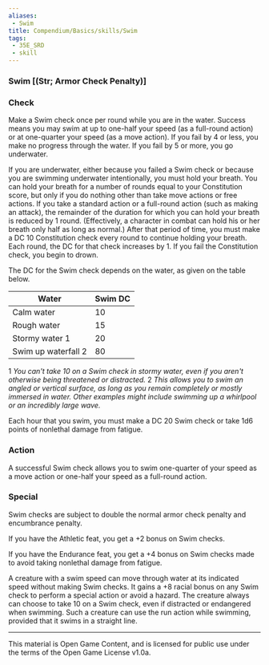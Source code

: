 ```yaml
---
aliases:
 - Swim
title: Compendium/Basics/skills/Swim
tags: 
 - 35E_SRD
 - skill
---
```

### Swim [(Str; Armor Check Penalty)]

### Check
Make a Swim check once per round while you are in the water.
Success means you may swim at up to one-half your speed (as a full-round
action) or at one-quarter your speed (as a move action). If you fail by
4 or less, you make no progress through the water. If you fail by 5 or
more, you go underwater.

If you are underwater, either because you failed a Swim check or because
you are swimming underwater intentionally, you must hold your breath.
You can hold your breath for a number of rounds equal to your
Constitution score, but only if you do nothing other than take move
actions or free actions. If you take a standard action or a full-round
action (such as making an attack), the remainder of the duration for
which you can hold your breath is reduced by 1 round. (Effectively, a
character in combat can hold his or her breath only half as long as
normal.) After that period of time, you must make a DC 10 Constitution
check every round to continue holding your breath. Each round, the DC
for that check increases by 1. If you fail the Constitution check, you
begin to drown.

The DC for the Swim check depends on the water, as given on the table
below.

|Water|Swim DC|
|---|---|
|Calm water|10|
|Rough water|15|
|Stormy water 1|20|
|Swim up waterfall 2|80|

1 _You can't take 10 on a Swim check in stormy water,  even if you aren't otherwise being threatened or distracted._
2 _This allows you to swim an angled or vertical  surface, as long as you remain completely or mostly  immersed in water. Other examples might include swimming  up a whirlpool or an incredibly large wave._

Each hour that you swim, you must make a DC 20 Swim check or take 1d6
points of nonlethal damage from fatigue.

### Action
A successful Swim check allows you to swim one-quarter of
your speed as a move action or one-half your speed as a full-round
action.

### Special
Swim checks are subject to double the normal armor check
penalty and encumbrance penalty.

If you have the Athletic feat, you get a +2 bonus on Swim checks.

If you have the Endurance feat, you get a +4 bonus on Swim checks made
to avoid taking nonlethal damage from fatigue.

A creature with a swim speed can move through water at its indicated
speed without making Swim checks. It gains a +8 racial bonus on any Swim
check to perform a special action or avoid a hazard. The creature always
can choose to take 10 on a Swim check, even if distracted or endangered
when swimming. Such a creature can use the run action while swimming,
provided that it swims in a straight line.



---



This material is Open Game Content, and is licensed for public use under the terms of the Open Game License v1.0a.

